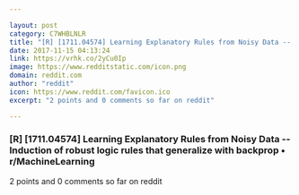 ```yaml
---

layout: post
category: C7WHBLNLR
title: "[R] [1711.04574] Learning Explanatory Rules from Noisy Data -- Induction of robust logic rules that generalize with backprop • r/MachineLearning"
date: 2017-11-15 04:13:24
link: https://vrhk.co/2yCu0Ip
image: https://www.redditstatic.com/icon.png
domain: reddit.com
author: "reddit"
icon: https://www.reddit.com/favicon.ico
excerpt: "2 points and 0 comments so far on reddit"

---
```


### [R] [1711.04574] Learning Explanatory Rules from Noisy Data -- Induction of robust logic rules that generalize with backprop • r/MachineLearning

2 points and 0 comments so far on reddit